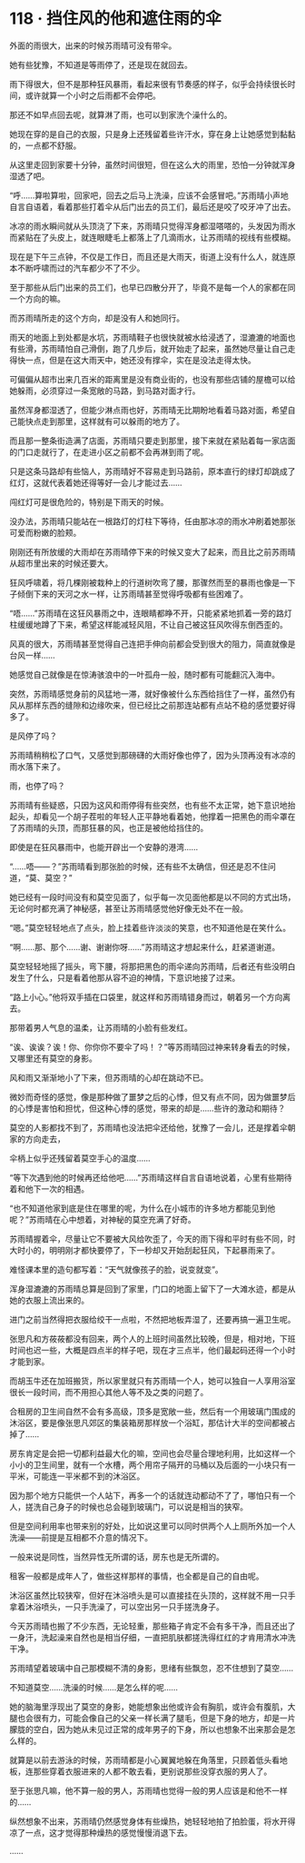 # 118 · 挡住风的他和遮住雨的伞

外面的雨很大，出来的时候苏雨晴可没有带伞。

她有些犹豫，不知道是等雨停了，还是现在就回去。

雨下得很大，但不是那种狂风暴雨，看起来很有节奏感的样子，似乎会持续很长时间，或许就算一个小时之后雨都不会停吧。

那还不如早点回去呢，就算淋了雨，也可以到家洗个澡什么的。

她现在穿的是自己的衣服，只是身上还残留着些许汗水，穿在身上让她感觉到黏黏的，一点都不舒服。

从这里走回到家要十分钟，虽然时间很短，但在这么大的雨里，恐怕一分钟就浑身湿透了吧。

“呼……算啦算啦，回家吧，回去之后马上洗澡，应该不会感冒吧。”苏雨晴小声地自言自语着，看着那些打着伞从后门出去的员工们，最后还是咬了咬牙冲了出去。

冰凉的雨水瞬间就从头顶浇了下来，苏雨晴只觉得浑身都湿嗒嗒的，头发因为雨水而紧贴在了头皮上，就连眼睫毛上都落上了几滴雨水，让苏雨晴的视线有些模糊。

现在是下午三点钟，不仅是工作日，而且还是大雨天，街道上没有什么人，就连原本不断呼啸而过的汽车都少不了不少。

至于那些从后门出来的员工们，也早已四散分开了，毕竟不是每一个人的家都在同一个方向的嘛。

而苏雨晴所走的这个方向，却是没有人和她同行。

雨天的地面上到处都是水坑，苏雨晴鞋子也很快就被水给浸透了，湿漉漉的地面也有些滑，苏雨晴怕自己滑倒，跑了几步后，就开始走了起来，虽然她尽量让自己走得快一点，但是在这大雨天中，她还没有撑伞，实在是没法走得太快。

可偏偏从超市出来几百米的距离里是没有商业街的，也没有那些店铺的屋檐可以给她躲雨，必须穿过一条宽敞的马路，到马路对面才行。

虽然浑身都湿透了，但能少淋点雨也好，苏雨晴无比期盼地看着马路对面，希望自己能快点走到那里，这样就有可以躲雨的地方了。

而且那一整条街造满了店面，苏雨晴只要走到那里，接下来就在紧贴着每一家店面的门口走就行了，在走进小区之前都不会再淋到雨了呢。

只是这条马路却有些恼人，苏雨晴好不容易走到马路前，原本直行的绿灯却跳成了红灯，这就代表着她还得等好一会儿才能过去……

闯红灯可是很危险的，特别是下雨天的时候。

没办法，苏雨晴只能站在一根路灯的灯柱下等待，任由那冰凉的雨水冲刷着她那张可爱而粉嫩的脸颊。

刚刚还有所放缓的大雨却在苏雨晴停下来的时候又变大了起来，而且比之前苏雨晴从超市里出来的时候还要大。

狂风呼啸着，将几棵刚被栽种上的行道树吹弯了腰，那骤然而至的暴雨也像是一下子倾倒下来的天河之水一样，让苏雨晴甚至觉得呼吸都有些困难了。

“唔……”苏雨晴在这狂风暴雨之中，连眼睛都睁不开，只能紧紧地抓着一旁的路灯柱缓缓地蹲了下来，希望这样能减轻风阻，不让自己被这狂风吹得东倒西歪的。

风真的很大，苏雨晴甚至觉得自己连把手伸向前都会受到很大的阻力，简直就像是台风一样……

她感觉自己就像是在惊涛骇浪中的一叶孤舟一般，随时都有可能翻沉入海中。

突然，苏雨晴感觉身前的风猛地一滞，就好像被什么东西给挡住了一样，虽然仍有风从那样东西的缝隙和边缘吹来，但已经比之前那连站都有点站不稳的感觉要好得多了。

是风停了吗？

苏雨晴稍稍松了口气，又感觉到那磅礴的大雨好像也停了，因为头顶再没有冰凉的雨水落下来了。

雨，也停了吗？

苏雨晴有些疑惑，只因为这风和雨停得有些突然，也有些不太正常，她下意识地抬起头，却看见一个胡子茬啦的年轻人正平静地看着她，他撑着一把黑色的雨伞罩在了苏雨晴的头顶，而那狂暴的风，也正是被他给挡住的。

即使是在狂风暴雨中，也能开辟出一个安静的港湾……

“……唔——？”苏雨晴看到那张脸的时候，还有些不太确信，但还是忍不住问道，“莫、莫空？”

她已经有一段时间没有和莫空见面了，似乎每一次见面他都是以不同的方式出场，无论何时都充满了神秘感，甚至让苏雨晴感觉他好像无处不在一般。

“嗯。”莫空轻轻地点了点头，脸上挂着些许淡淡的笑意，也不知道他是在笑什么。

“啊……那、那个……谢、谢谢你呀……”苏雨晴这才想起来什么，赶紧道谢道。

莫空轻轻地摇了摇头，弯下腰，将那把黑色的雨伞递向苏雨晴，后者还有些没明白发生了什么，只是看着他那从容不迫的神情，下意识地接了过来。

“路上小心。”他将双手插在口袋里，就这样和苏雨晴错身而过，朝着另一个方向离去。

那带着男人气息的温柔，让苏雨晴的小脸有些发红。

“诶、诶诶？诶！你、你你你不要伞了吗！？”等苏雨晴回过神来转身看去的时候，又哪里还有莫空的身影。

风和雨又渐渐地小了下来，但苏雨晴的心却在跳动不已。

微妙而奇怪的感觉，像是那种做了噩梦之后的心悸，但又有点不同，因为做噩梦后的心悸是害怕和担忧，但这种心悸的感觉，带来的却是……些许的激动和期待？

莫空的人影都找不到了，苏雨晴也没法把伞还给他，犹豫了一会儿，还是撑着伞朝家的方向走去，

伞柄上似乎还残留着莫空手心的温度……

“等下次遇到他的时候再还给他吧……”苏雨晴这样自言自语地说着，心里有些期待着和他下一次的相遇。

“也不知道他家到底是住在哪里的呢，为什么在小城市的许多地方都能见到他呢？”苏雨晴在心中想着，对神秘的莫空充满了好奇。

苏雨晴握着伞，尽量让它不要被大风给吹歪了，今天的雨下得和平时有些不同，时大时小的，明明刚才都快要停了，下一秒却又开始刮起狂风，下起暴雨来了。

难怪课本里的造句都写着：“天气就像孩子的脸，说变就变”。

浑身湿漉漉的苏雨晴总算是回到了家里，门口的地面上留下了一大滩水迹，都是从她的衣服上流出来的。

进门之前当然得把衣服给绞干一点啦，不然把地板弄湿了，还要再搞一遍卫生呢。

张思凡和方莜莜都没有回来，两个人的上班时间虽然比较晚，但是，相对地，下班时间也迟一些，大概是四点半的样子吧，现在才三点半，他们最起码还得一个小时才能到家。

而胡玉牛还在加班搬货，所以家里就只有苏雨晴一个人，她可以独自一人享用浴室很长一段时间，而不用担心其他人等不及之类的问题了。

合租房的卫生间自然不会有多高级，顶多是宽敞一些，然后有一个用玻璃门围成的沐浴区，要是像张思凡郊区的集装箱房那样放一个浴缸，那估计大半的空间都被占掉了……

房东肯定是会把一切都利益最大化的嘛，空间也会尽量合理地利用，比如这样一个小小的卫生间里，就有一个水槽，两个用帘子隔开的马桶以及后面的一小块只有一平米，可能连一平米都不到的沐浴区。

因为那个地方只能供一个人站下，再多一个的话就连动都动不了了，哪怕只有一个人，搓洗自己身子的时候也总会碰到玻璃门，可以说是相当的狭窄。

但是空间利用率也带来别的好处，比如说这里可以同时供两个人上厕所外加一个人洗澡——前提是互相都不介意的情况下。

一般来说是同性，当然异性无所谓的话，房东也是无所谓的。

租客一般都是成年人了，做些这样那样的事情，也全都是自己的自由呢。

沐浴区虽然比较狭窄，但好在沐浴喷头是可以直接挂在头顶的，这样就不用一只手拿着沐浴喷头，一只手洗澡了，可以空出另一只手搓洗身子。

今天苏雨晴也搬了不少东西，无论轻重，那些箱子肯定不会有多干净，而且还出了一身汗，洗起澡来自然也是相当仔细，一直把肌肤都搓洗得红红的才肯用清水冲洗干净。

苏雨晴望着玻璃中自己那模糊不清的身影，思绪有些飘忽，忍不住想到了莫空……

不知道莫空……洗澡的时候……是怎么样的呢……

她的脑海里浮现出了莫空的身影，她能想象出他或许会有胸肌，或许会有腹肌，大腿也会很有力，可能会像自己的父亲一样长满了腿毛，但是下身的地方，却是一片朦胧的空白，因为她从未见过正常的成年男子的下身，所以也想象不出来那会是怎么样的。

就算是以前去游泳的时候，苏雨晴都是小心翼翼地躲在角落里，只顾着低头看地板，连那些穿着衣服进来的人都不敢去看，更别说那些没穿衣服的男人了。

至于张思凡嘛，他不算一般的男人，苏雨晴也觉得一般的男人应该是和他不一样的……

纵然想象不出来，苏雨晴仍然感觉身体有些燥热，她轻轻地拍了拍脸蛋，将水开得凉了一点，这才觉得那种燥热的感觉慢慢消退下去。

……
